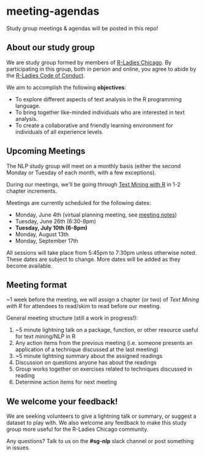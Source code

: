 # meeting-agendas
Study group meetings &amp; agendas will be posted in this repo!   
  
   
## About our study group  
  
We are study group formed by members of [R-Ladies Chicago](https://www.meetup.com/rladies-chicago). By participating in this group, both in person and online, you agree to abide by the [R-Ladies Code of Conduct](https://rladies.org/code-of-conduct/).      
  
We aim to accomplish the following **objectives**:  
  
* To explore different aspects of text analysis in the R programming language.   
* To bring together like-minded individuals who are interested in text analysis.  
* To create a collaborative and friendly learning environment for individuals of all experience levels.    
  
  
## Upcoming Meetings  
  
The NLP study group will meet on a monthly basis (either the second Monday or Tuesday of each month, with a few exceptions).  
  
During our meetings, we'll be going through [Text Mining with R](https://www.tidytextmining.com/) in 1-2 chapter increments.  
  
Meetings are currently scheduled for the following dates:  
  
* Monday, June 4th (virtual planning meeting, see [meeting notes](https://docs.google.com/document/d/1531CUb2xZ1XQsNsYPBOCnlCAKBJkyxXdqyO_TFdDP14/edit?usp=sharing))
* Tuesday, June 26th (6:30-8pm) 
* **Tuesday, July 10th (6-8pm)**   
* Monday, August 13th  
* Monday, September 17th  
  
All sessions will take place from 5:45pm to 7:30pm unless otherwise noted. These dates are subject to change. More dates will be added as they become available.  
  
  
## Meeting format  
  
~1 week before the meeting, we will assign a chapter (or two) of *Text Mining with R* for attendees to read/skim to read before our meeting.  
  
General meeting structure (still a work in progress!):  
  
1. ~5 minute lightning talk on a package, function, or other resource useful for text mining/NLP in R  
2. Any action items from the previous meeting (i.e. someone presents an application of a technique discussed at the last meeting)  
3. ~5 minute lightning summary about the assigned readings   
4. Discussion on questions anyone has about the readings  
5. Group works together on exercises related to techniques discussed in reading  
6. Determine action items for next meeting   
  
  
## We welcome your feedback!  
  
We are seeking volunteers to give a lightning talk or summary, or suggest a dataset to play with. We also welcome any feedback to make this study group more useful for the R-Ladies Chicago community.  
  
Any questions? Talk to us on the **#sg-nlp** slack channel or post something in issues.  
 
